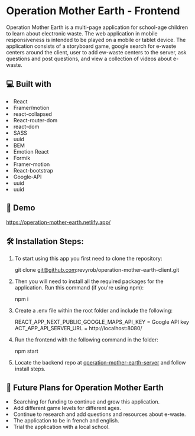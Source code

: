 # Operation Mother Earth -  Frontend 
Operation Mother Earth is a multi-page application for school-age children to learn about electronic waste.  The web application in mobile responsiveness is intended to be played on a mobile or tablet device.  The application consists of a storyboard game, google search for e-waste centers around the client, user to add ew-waste centers to the server, ask questions and post questions, and view a collection of videos about e-waste. 

## 💻 Built with
<li>React</li>
<li>Framer/motion</li>
<li>react-collapsed</li>
<li>React-router-dom</li>
<li>react-dom</li>
<li>SASS</li>
<li>uuid</li>
<li>BEM</li>
<li>Emotion React</li>
<li>Formik</li>
<li>Framer-motion</li>
<li>React-bootstrap</li>
<li>Google-API</li>
<li>uuid</li>
<li>uuid</li>

## 🚀 Demo
https://operation-mother-earth.netlify.app/

## 🛠️ Installation Steps:
1. To start using this app you first need to clone the repository:

    git clone git@github.com:revyrob/operation-mother-earth-client.git

2. Then you will need to install all the required packages for the application. Run this command (if you're using npm):

    npm i

3. Create a .env file within the root folder and include the following:

    REACT_APP_NEXT_PUBLIC_GOOGLE_MAPS_API_KEY = Google API key
    ACT_APP_API_SERVER_URL = http://localhost:8080/

4. Run the frontend with the following command in the folder:

    npm start
    
5. Locate the backend repo at <a href="https://github.com/revyrob/operation-mother-earth-server">operation-mother-earth-server</a> and follow install steps.


## 🔮 Future Plans for Operation Mother Earth

<li>Searching for funding to continue and grow
this application.</li>
<li>Add different game levels for different ages.
</li>
<li>Continue to research and add questions and resources about e-waste.
</li>
<li>The application to be in french and english.
</li>
<li>Trial the application with a local school.
</li>


